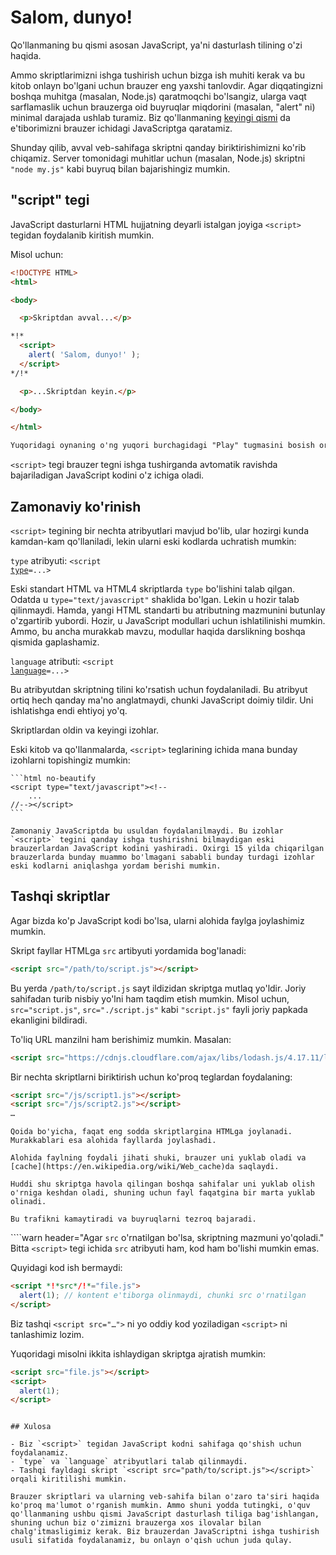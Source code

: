 # Salom, dunyo!

Qo'llanmaning bu qismi asosan JavaScript, ya'ni dasturlash tilining o'zi haqida.

Ammo skriptlarimizni ishga tushirish uchun bizga ish muhiti kerak va bu kitob onlayn bo'lgani uchun brauzer eng yaxshi tanlovdir. Agar diqqatingizni boshqa muhitga (masalan, Node.js) qaratmoqchi bo'lsangiz, ularga vaqt sarflamaslik uchun brauzerga oid buyruqlar miqdorini (masalan, "alert" ni) minimal darajada ushlab turamiz. Biz qo'llanmaning [keyingi qismi](/ui) da e'tiborimizni brauzer ichidagi JavaScriptga qaratamiz.

Shunday qilib, avval veb-sahifaga skriptni qanday biriktirishimizni ko'rib chiqamiz. Server tomonidagi muhitlar uchun (masalan, Node.js) skriptni `"node my.js"` kabi buyruq bilan bajarishingiz mumkin.


## "script" tegi

JavaScript dasturlarni HTML hujjatning deyarli istalgan joyiga `<script>` tegidan foydalanib kiritish mumkin.

Misol uchun:

```html run height=100
<!DOCTYPE HTML>
<html>

<body>

  <p>Skriptdan avval...</p>

*!*
  <script>
    alert( 'Salom, dunyo!' );
  </script>
*/!*

  <p>...Skriptdan keyin.</p>

</body>

</html>

Yuqoridagi oynaning o'ng yuqori burchagidagi "Play" tugmasini bosish orqali misolni ishga tushirishingiz mumkin.
```

`<script>` tegi brauzer tegni ishga tushirganda avtomatik ravishda bajariladigan JavaScript kodini o'z ichiga oladi.

## Zamonaviy ko'rinish

`<script>` tegining bir nechta atribyutlari mavjud bo'lib, ular hozirgi kunda kamdan-kam qo'llaniladi, lekin ularni eski kodlarda uchratish mumkin:

`type` atribyuti: <code>&lt;script <u>type</u>=...&gt;</code>

Eski standart HTML va HTML4 skriptlarda `type` bo'lishini talab qilgan. Odatda u `type="text/javascript"` shaklida bo'lgan. Lekin u hozir talab qilinmaydi. Hamda, yangi HTML standarti bu atributning mazmunini butunlay o'zgartirib yubordi. Hozir, u JavaScript modullari uchun ishlatilinishi mumkin. Ammo, bu ancha murakkab mavzu, modullar haqida darslikning boshqa qismida gaplashamiz.

`language` atributi: <code>&lt;script <u>language</u>=...&gt;</code>

Bu atribyutdan skriptning tilini ko'rsatish uchun foydalaniladi. Bu atribyut ortiq hech qanday ma'no anglatmaydi, chunki JavaScript doimiy tildir. Uni ishlatishga endi ehtiyoj yo'q.

Skriptlardan oldin va keyingi izohlar.

Eski kitob va qo'llanmalarda, `<script>` teglarining ichida mana bunday izohlarni topishingiz mumkin:

    ```html no-beautify
    <script type="text/javascript"><!--
        ...
    //--></script>
    ```

    Zamonaniy JavaScriptda bu usuldan foydalanilmaydi. Bu izohlar `<script>` tegini qanday ishga tushirishni bilmaydigan eski brauzerlardan JavaScript kodini yashiradi. Oxirgi 15 yilda chiqarilgan brauzerlarda bunday muammo bo'lmagani sababli bunday turdagi izohlar eski kodlarni aniqlashga yordam berishi mumkin.


## Tashqi skriptlar

Agar bizda ko'p JavaScript kodi bo'lsa, ularni alohida faylga joylashimiz mumkin.

Skript fayllar HTMLga `src` artibyuti yordamida bog'lanadi:

```html
<script src="/path/to/script.js"></script>
```

Bu yerda `/path/to/script.js` sayt ildizidan skriptga mutlaq yo'ldir. Joriy sahifadan turib nisbiy yo'lni ham taqdim etish mumkin. Misol uchun, `src="script.js"`, `src="./script.js"` kabi `"script.js"` fayli joriy papkada ekanligini bildiradi. 

To'liq URL manzilni ham berishimiz mumkin. Masalan:

```html
<script src="https://cdnjs.cloudflare.com/ajax/libs/lodash.js/4.17.11/lodash.js"></script>
```

Bir nechta skriptlarni biriktirish uchun ko'proq teglardan foydalaning:

```html
<script src="/js/script1.js"></script>
<script src="/js/script2.js"></script>
…
```

```smart
Qoida bo'yicha, faqat eng sodda skriptlargina HTMLga joylanadi. Murakkablari esa alohida fayllarda joylashadi.

Alohida faylning foydali jihati shuki, brauzer uni yuklab oladi va [cache](https://en.wikipedia.org/wiki/Web_cache)da saqlaydi.

Huddi shu skriptga havola qilingan boshqa sahifalar uni yuklab olish o'rniga keshdan oladi, shuning uchun fayl faqatgina bir marta yuklab olinadi.

Bu trafikni kamaytiradi va buyruqlarni tezroq bajaradi.
```

````warn header="Agar `src` o'rnatilgan bo'lsa, skriptning mazmuni yo'qoladi."
Bitta `<script>` tegi ichida `src` atribyuti ham, kod ham bo'lishi mumkin emas.  

Quyidagi kod ish bermaydi:

```html
<script *!*src*/!*="file.js">
  alert(1); // kontent e'tiborga olinmaydi, chunki src o'rnatilgan
</script>
```

Biz tashqi `<script src="…">` ni yo oddiy kod yoziladigan `<script>` ni tanlashimiz lozim.

Yuqoridagi misolni ikkita ishlaydigan skriptga ajratish mumkin:

```html
<script src="file.js"></script>
<script>
  alert(1);
</script>
```
````

## Xulosa

- Biz `<script>` tegidan JavaScript kodni sahifaga qo'shish uchun foydalanamiz.
- `type` va `language` atribyutlari talab qilinmaydi.
- Tashqi fayldagi skript `<script src="path/to/script.js"></script>` orqali kiritilishi mumkin.

Brauzer skriptlari va ularning veb-sahifa bilan o'zaro ta'siri haqida ko'proq ma'lumot o'rganish mumkin. Ammo shuni yodda tutingki, o'quv qo'llanmaning ushbu qismi JavaScript dasturlash tiliga bag'ishlangan, shuning uchun biz o'zimizni brauzerga xos ilovalar bilan chalg'itmasligimiz kerak. Biz brauzerdan JavaScriptni ishga tushirish usuli sifatida foydalanamiz, bu onlayn o'qish uchun juda qulay.
